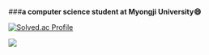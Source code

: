 <!--
**MadeByZiNo/MadeByZino** is a ✨ _special_ ✨ repository because its `README.md` (this file) appears on your GitHub profile.

Here are some ideas to get you started:

- 🔭 I’m currently working on ...
- 🌱 I’m currently learning ...
- 👯 I’m looking to collaborate on ...
- 🤔 I’m looking for help with ...
- 💬 Ask me about ...
- 📫 How to reach me: ...
- 😄 Pronouns: ...
- ⚡ Fun fact: ...
-->
###**a computer science student at Myongji University😄**

[![Solved.ac Profile](http://mazassumnida.wtf/api/v2/generate_badge?boj=jh990517)](https://solved.ac/jh990517/)

<img src="https://img.shields.io/badge/C++-#C4B73B?style=flat-square&logo=C&logoColor=white"/>
